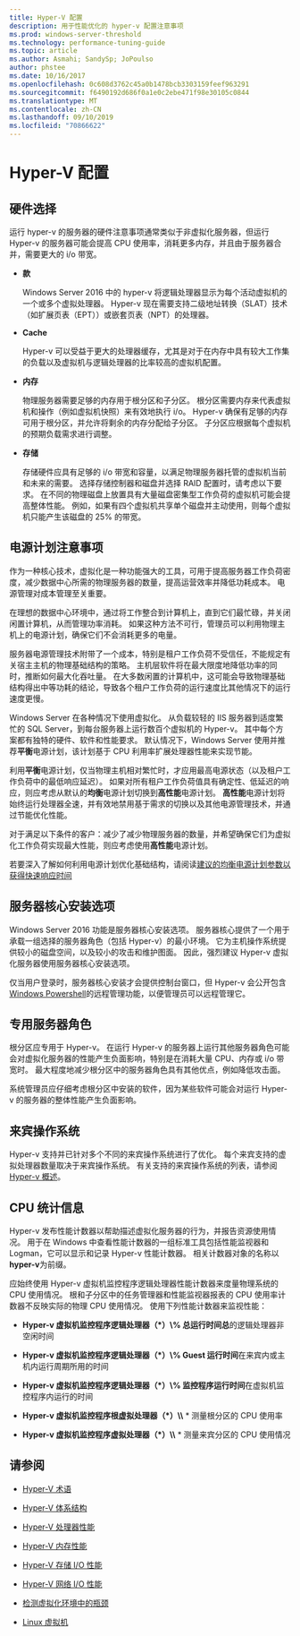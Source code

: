 ```yaml
---
title: Hyper-V 配置
description: 用于性能优化的 hyper-v 配置注意事项
ms.prod: windows-server-threshold
ms.technology: performance-tuning-guide
ms.topic: article
ms.author: Asmahi; SandySp; JoPoulso
author: phstee
ms.date: 10/16/2017
ms.openlocfilehash: 0c608d3762c45a0b1478bcb3303159feef963291
ms.sourcegitcommit: f6490192d686f0a1e0c2ebe471f98e30105c0844
ms.translationtype: MT
ms.contentlocale: zh-CN
ms.lasthandoff: 09/10/2019
ms.locfileid: "70866622"
---
```

# <a name="hyper-v-configuration"></a>Hyper-V 配置

## <a name="hardware-selection"></a>硬件选择

运行 hyper-v 的服务器的硬件注意事项通常类似于非虚拟化服务器，但运行 Hyper-v 的服务器可能会提高 CPU 使用率，消耗更多内存，并且由于服务器合并，需要更大的 i/o 带宽。

-   **款**

    Windows Server 2016 中的 hyper-v 将逻辑处理器显示为每个活动虚拟机的一个或多个虚拟处理器。 Hyper-v 现在需要支持二级地址转换（SLAT）技术（如扩展页表（EPT））或嵌套页表（NPT）的处理器。

-   **Cache**

    Hyper-v 可以受益于更大的处理器缓存，尤其是对于在内存中具有较大工作集的负载以及虚拟机与逻辑处理器的比率较高的虚拟机配置。

-   **内存**

    物理服务器需要足够的内存用于根分区和子分区。 根分区需要内存来代表虚拟机和操作（例如虚拟机快照）来有效地执行 i/o。 Hyper-v 确保有足够的内存可用于根分区，并允许将剩余的内存分配给子分区。 子分区应根据每个虚拟机的预期负载需求进行调整。

-   **存储**

    存储硬件应具有足够的 i/o 带宽和容量，以满足物理服务器托管的虚拟机当前和未来的需要。 选择存储控制器和磁盘并选择 RAID 配置时，请考虑以下要求。 在不同的物理磁盘上放置具有大量磁盘密集型工作负荷的虚拟机可能会提高整体性能。 例如，如果有四个虚拟机共享单个磁盘并主动使用，则每个虚拟机只能产生该磁盘的 25% 的带宽。

## <a name="power-plan-considerations"></a>电源计划注意事项

作为一种核心技术，虚拟化是一种功能强大的工具，可用于提高服务器工作负荷密度，减少数据中心所需的物理服务器的数量，提高运营效率并降低功耗成本。 电源管理对成本管理至关重要。 

在理想的数据中心环境中，通过将工作整合到计算机上，直到它们最忙碌，并关闭闲置计算机，从而管理功率消耗。 如果这种方法不可行，管理员可以利用物理主机上的电源计划，确保它们不会消耗更多的电量。 

服务器电源管理技术附带了一个成本，特别是租户工作负荷不受信任，不能规定有关宿主主机的物理基础结构的策略。 主机层软件将在最大限度地降低功率的同时，推断如何最大化吞吐量。 在大多数闲置的计算机中，这可能会导致物理基础结构得出中等功耗的结论，导致各个租户工作负荷的运行速度比其他情况下的运行速度更慢。

Windows Server 在各种情况下使用虚拟化。 从负载较轻的 IIS 服务器到适度繁忙的 SQL Server，到每台服务器上运行数百个虚拟机的 Hyper-v。 其中每个方案都有独特的硬件、软件和性能要求。 默认情况下，Windows Server 使用并推荐**平衡**电源计划，该计划基于 CPU 利用率扩展处理器性能来实现节能。

利用**平衡**电源计划，仅当物理主机相对繁忙时，才应用最高电源状态（以及租户工作负荷中的最低响应延迟）。 如果对所有租户工作负荷值具有确定性、低延迟的响应，则应考虑从默认的**均衡**电源计划切换到**高性能**电源计划。 **高性能**电源计划将始终运行处理器全速，并有效地禁用基于需求的切换以及其他电源管理技术，并通过节能优化性能。

对于满足以下条件的客户：减少了减少物理服务器的数量，并希望确保它们为虚拟化工作负荷实现最大性能，则应考虑使用**高性能**电源计划。

若要深入了解如何利用电源计划优化基础结构，请阅读[建议的均衡电源计划参数以获得快速响应时间](../../hardware/power/recommended-balanced-plan-parameters.md)



## <a name="server-core-installation-option"></a>服务器核心安装选项

Windows Server 2016 功能是服务器核心安装选项。 服务器核心提供了一个用于承载一组选择的服务器角色（包括 Hyper-v）的最小环境。 它为主机操作系统提供较小的磁盘空间，以及较小的攻击和维护图面。 因此，强烈建议 Hyper-v 虚拟化服务器使用服务器核心安装选项。

仅当用户登录时，服务器核心安装才会提供控制台窗口，但 Hyper-v 会公开包含[Windows Powershell](https://technet.microsoft.com/library/hh848559.aspx)的远程管理功能，以便管理员可以远程管理它。

## <a name="dedicated-server-role"></a>专用服务器角色

根分区应专用于 Hyper-v。 在运行 Hyper-v 的服务器上运行其他服务器角色可能会对虚拟化服务器的性能产生负面影响，特别是在消耗大量 CPU、内存或 i/o 带宽时。 最大程度地减少根分区中的服务器角色具有其他优点，例如降低攻击面。

系统管理员应仔细考虑根分区中安装的软件，因为某些软件可能会对运行 Hyper-v 的服务器的整体性能产生负面影响。

## <a name="guest-operating-systems"></a>来宾操作系统

Hyper-v 支持并已针对多个不同的来宾操作系统进行了优化。 每个来宾支持的虚拟处理器数量取决于来宾操作系统。 有关支持的来宾操作系统的列表，请参阅[Hyper-v 概述](https://technet.microsoft.com/library/hh831531.aspx)。

## <a name="cpu-statistics"></a>CPU 统计信息

Hyper-v 发布性能计数器以帮助描述虚拟化服务器的行为，并报告资源使用情况。 用于在 Windows 中查看性能计数器的一组标准工具包括性能监视器和 Logman，它可以显示和记录 Hyper-v 性能计数器。 相关计数器对象的名称以**hyper-v**为前缀。

应始终使用 Hyper-v 虚拟机监控程序逻辑处理器性能计数器来度量物理系统的 CPU 使用情况。 根和子分区中的任务管理器和性能监视器报表的 CPU 使用率计数器不反映实际的物理 CPU 使用情况。 使用下列性能计数器来监视性能：

- **Hyper-v 虚拟机监控程序逻辑处理器（\*）\\% 总运行时间总**的逻辑处理器非空闲时间

- **Hyper-v 虚拟机监控程序逻辑处理器（\*）\\% Guest 运行时间**在来宾内或主机内运行周期所用的时间

- **Hyper-v 虚拟机监控程序逻辑处理器（\*）\\% 监控程序运行时间**在虚拟机监控程序内运行的时间

- **Hyper-v 虚拟机监控程序根虚拟处理器（\*）\\\\** * 测量根分区的 CPU 使用率

- **Hyper-v 虚拟机监控程序虚拟处理器（\*）\\\\** * 测量来宾分区的 CPU 使用情况


## <a name="see-also"></a>请参阅

-   [Hyper-V 术语](terminology.md)

-   [Hyper-V 体系结构](architecture.md)

-   [Hyper-V 处理器性能](processor-performance.md)

-   [Hyper-V 内存性能](memory-performance.md)

-   [Hyper-V 存储 I/O 性能](storage-io-performance.md)

-   [Hyper-V 网络 I/O 性能](network-io-performance.md)

-   [检测虚拟化环境中的瓶颈](detecting-virtualized-environment-bottlenecks.md)

-   [Linux 虚拟机](linux-virtual-machine-considerations.md)
